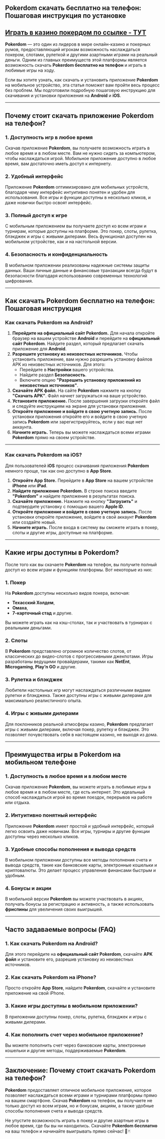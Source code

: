 ## Pokerdom скачать бесплатно на телефон: Пошаговая инструкция по установке

## [**Играть в казино покердом по ссылке - ТУТ**](https://brandplay.link/FwVc4f)

**Pokerdom** — это один из лидеров в мире онлайн-казино и покерных румов, предоставляющий игрокам возможность наслаждаться покером, слотами, рулеткой и другими азартными играми на реальный деньги. Одним из главных преимуществ этой платформы является возможность скачать **Pokerdom бесплатно на телефон** и играть в любимые игры на ходу.

Если вы хотите узнать, как скачать и установить приложение **Pokerdom** на мобильное устройство, эта статья поможет вам пройти весь процесс без проблем. Мы подготовили подробную пошаговую инструкцию для скачивания и установки приложения на **Android** и **iOS**.

***

## Почему стоит скачать приложение Pokerdom на телефон?

### 1. **Доступность игр в любое время**

Скачав приложение **Pokerdom**, вы получаете возможность играть в любое время и в любом месте. Вам не нужно сидеть за компьютером, чтобы наслаждаться игрой. Мобильное приложение доступно в любое время, вам достаточно иметь доступ к интернету.

### 2. **Удобный интерфейс**

Приложение **Pokerdom** оптимизировано для мобильных устройств, благодаря чему интерфейс интуитивно понятен и удобен для использования. Все игры и функции доступны в несколько кликов, и даже новички быстро освоят интерфейс.

### 3. **Полный доступ к игре**

С мобильным приложением вы получаете доступ ко всем играм и турнирам, которые доступны на платформе. Это покер, слоты, рулетка, блэкджек и игры с живыми дилерами. Весь функционал доступен на мобильном устройстве, как и на настольной версии.

### 4. **Безопасность и конфиденциальность**

В мобильном приложении реализованы надежные системы защиты данных. Ваши личные данные и финансовые транзакции всегда будут в безопасности благодаря использованию современных технологий шифрования.

***

## Как скачать Pokerdom бесплатно на телефон: Пошаговая инструкция

### Как скачать Pokerdom на Android?

1. **Перейдите на официальный сайт Pokerdom.** Для начала откройте браузер на вашем устройстве **Android** и перейдите на **официальный сайт Pokerdom**. Найдите раздел, который предлагает скачать приложение для **Android**.
2. **Разрешите установку из неизвестных источников.** Чтобы установить приложение, вам нужно разрешить установку файлов APK из неизвестных источников. Для этого:
   * Перейдите в **Настройки** вашего устройства.
   * Найдите раздел **Безопасность**.
   * Включите опцию **"Разрешить установку приложений из неизвестных источников"**.
3. **Скачайте APK файл.** На сайте **Pokerdom** нажмите на кнопку **"Скачать APK"**. Файл начнет загружаться на ваше устройство.
4. **Установите приложение.** После завершения загрузки откройте файл и следуйте инструкциям на экране для установки приложения.
5. **Откройте приложение и войдите в свою учетную запись.** После установки приложения откройте его и войдите в свою учетную запись **Pokerdom** или зарегистрируйтесь, если у вас еще нет аккаунта.
6. **Начните играть.** Теперь вы можете наслаждаться всеми играми **Pokerdom** прямо на своем устройстве.

***

### Как скачать Pokerdom на iOS?

Для пользователей **iOS** процесс скачивания приложения **Pokerdom** немного проще, так как оно доступно в **App Store**.

1. **Откройте App Store.** Перейдите в **App Store** на вашем устройстве **iPhone** или **iPad**.
2. **Найдите приложение Pokerdom.** В строке поиска введите **"Pokerdom"** и найдите приложение в результатах поиска.
3. **Скачайте приложение.** Нажмите на кнопку **"Загрузить"** и подтвердите установку с помощью вашего **Apple ID**.
4. **Откройте приложение и войдите в свою учетную запись.** После установки откройте приложение, войдите в свой аккаунт **Pokerdom** или создайте новый.
5. **Начните играть.** После входа в систему вы сможете играть в покер, слоты и другие игры, доступные на платформе.

***

## Какие игры доступны в Pokerdom?

После того как вы скачаете **Pokerdom** на телефон, вы получите полный доступ ко всем играм и функциям платформы. Вот некоторые из них:

### 1. **Покер**

На **Pokerdom** доступны несколько видов покера, включая:

* **Техасский Холдем**,
* **Омаха**,
* **7-карточный стад** и другие.

Вы можете играть как на кэш-столах, так и участвовать в турнирах с реальными деньгами.

### 2. **Слоты**

В **Pokerdom** представлено огромное количество слотов, от классических до видео-слотов с прогрессивными джекпотами. Игры разработаны ведущими провайдерами, такими как **NetEnt**, **Microgaming**, **Play’n GO** и другие.

### 3. **Рулетка и блэкджек**

Любители настольных игр могут наслаждаться различными видами рулетки и блэкджека. Также доступны игры с живыми дилерами для максимально реалистичного опыта.

### 4. **Игры с живыми дилерами**

Для поклонников реальной атмосферы казино, **Pokerdom** предлагает игры с живыми дилерами, включая покер, рулетку и блэкджек. Это позволяет почувствовать себя в настоящем казино, не выходя из дома.

***

## Преимущества игры в Pokerdom на мобильном телефоне

### 1. **Доступность в любое время и в любом месте**

Скачав приложение **Pokerdom**, вы можете играть в любимые игры в любое время и в любом месте, где есть интернет. Это идеальный способ наслаждаться игрой во время поездок, перерывов на работе или отдыха.

### 2. **Интуитивно понятный интерфейс**

Приложение **Pokerdom** имеет простой и удобный интерфейс, который легко освоить даже новичкам. Все игры, турниры и другие функции доступны через несколько кликов.

### 3. **Удобные способы пополнения и вывода средств**

В мобильном приложении доступны все методы пополнения счета и вывода средств, такие как банковские карты, электронные кошельки и криптовалюты. Это делает процесс управления финансами быстрым и удобным.

### 4. **Бонусы и акции**

В мобильной версии **Pokerdom** вы можете участвовать в акциях, получать бонусы за регистрацию и активность, а также использовать **фриспины** для увеличения своих выигрышей.

***

## Часто задаваемые вопросы (FAQ)

### 1. **Как скачать Pokerdom на Android?**

Для этого перейдите на **официальный сайт Pokerdom**, скачайте **APK файл** и установите его, разрешив установку из неизвестных источников.

### 2. **Как скачать Pokerdom на iPhone?**

Просто откройте **App Store**, найдите **Pokerdom**, скачайте и установите приложение на свой iPhone.

### 3. **Какие игры доступны в мобильном приложении?**

В приложении доступны покер, слоты, рулетка, блэкджек и игры с живыми дилерами.

### 4. **Как пополнить счет через мобильное приложение?**

Вы можете пополнить счет через банковские карты, электронные кошельки и другие методы, поддерживаемые **Pokerdom**.

***

## Заключение: Почему стоит скачать Pokerdom на телефон?

**Pokerdom** предоставляет отличное мобильное приложение, которое позволяет наслаждаться всеми играми и турнирами платформы прямо на вашем смартфоне. Скачав **Pokerdom** на телефон, вы получаете не только доступ ко всем играм, но и бонусам, акциям, а также удобные способы пополнения счета и вывода средств.

Не упустите возможность играть в покер и другие азартные игры в любое время, где бы вы ни находились. Скачайте **Pokerdom бесплатно** на ваш телефон и начинайте выигрывать прямо сейчас! 🎰🃏
